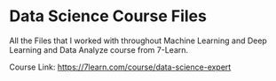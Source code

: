 # Data Science Course Files

All the Files that I worked with throughout Machine Learning and Deep Learning and Data Analyze course from 7-Learn.

Course Link: https://7learn.com/course/data-science-expert

